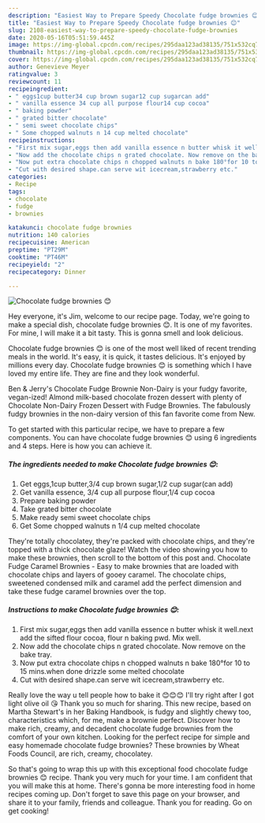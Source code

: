 ```yaml
---
description: "Easiest Way to Prepare Speedy Chocolate fudge brownies 😊"
title: "Easiest Way to Prepare Speedy Chocolate fudge brownies 😊"
slug: 2108-easiest-way-to-prepare-speedy-chocolate-fudge-brownies
date: 2020-05-16T05:51:59.445Z
image: https://img-global.cpcdn.com/recipes/295daa123ad38135/751x532cq70/chocolate-fudge-brownies-😊-recipe-main-photo.jpg
thumbnail: https://img-global.cpcdn.com/recipes/295daa123ad38135/751x532cq70/chocolate-fudge-brownies-😊-recipe-main-photo.jpg
cover: https://img-global.cpcdn.com/recipes/295daa123ad38135/751x532cq70/chocolate-fudge-brownies-😊-recipe-main-photo.jpg
author: Genevieve Meyer
ratingvalue: 3
reviewcount: 11
recipeingredient:
- " eggs1cup butter34 cup brown sugar12 cup sugarcan add"
- " vanilla essence 34 cup all purpose flour14 cup cocoa"
- " baking powder"
- " grated bitter chocolate"
- " semi sweet chocolate chips"
- " Some chopped walnuts n 14 cup melted chocolate"
recipeinstructions:
- "First mix sugar,eggs then add vanilla essence n butter whisk it well.next add the sifted flour cocoa, flour n baking pwd. Mix well."
- "Now add the chocolate chips n grated chocolate. Now remove on the bake tray."
- "Now put extra chocolate chips n chopped walnuts n bake 180°for 10 to 15 mins.when done drizzle some melted chocolate"
- "Cut with desired shape.can serve wit icecream,strawberry etc."
categories:
- Recipe
tags:
- chocolate
- fudge
- brownies

katakunci: chocolate fudge brownies 
nutrition: 140 calories
recipecuisine: American
preptime: "PT29M"
cooktime: "PT46M"
recipeyield: "2"
recipecategory: Dinner

---
```



![Chocolate fudge brownies 😊](https://img-global.cpcdn.com/recipes/295daa123ad38135/751x532cq70/chocolate-fudge-brownies-😊-recipe-main-photo.jpg)

Hey everyone, it's Jim, welcome to our recipe page. Today, we're going to make a special dish, chocolate fudge brownies 😊. It is one of my favorites. For mine, I will make it a bit tasty. This is gonna smell and look delicious.

Chocolate fudge brownies 😊 is one of the most well liked of recent trending meals in the world. It's easy, it is quick, it tastes delicious. It's enjoyed by millions every day. Chocolate fudge brownies 😊 is something which I have loved my entire life. They are fine and they look wonderful.

Ben &amp; Jerry&#39;s Chocolate Fudge Brownie Non-Dairy is your fudgy favorite, vegan-ized! Almond milk-based chocolate frozen dessert with plenty of Chocolate Non-Dairy Frozen Dessert with Fudge Brownies. The fabulously fudgy brownies in the non-dairy version of this fan favorite come from New.


To get started with this particular recipe, we have to prepare a few components. You can have chocolate fudge brownies 😊 using 6 ingredients and 4 steps. Here is how you can achieve it.

<!--inarticleads1-->

##### The ingredients needed to make Chocolate fudge brownies 😊:

1. Get  eggs,1cup butter,3/4 cup brown sugar,1/2 cup sugar(can add)
1. Get  vanilla essence, 3/4 cup all purpose flour,1/4 cup cocoa
1. Prepare  baking powder
1. Take  grated bitter chocolate
1. Make ready  semi sweet chocolate chips
1. Get  Some chopped walnuts n 1/4 cup melted chocolate


They&#39;re totally chocolatey, they&#39;re packed with chocolate chips, and they&#39;re topped with a thick chocolate glaze! Watch the video showing you how to make these brownies, then scroll to the bottom of this post and. Chocolate Fudge Caramel Brownies - Easy to make brownies that are loaded with chocolate chips and layers of gooey caramel. The chocolate chips, sweetened condensed milk and caramel add the perfect dimension and take these fudge caramel brownies over the top. 

<!--inarticleads2-->

##### Instructions to make Chocolate fudge brownies 😊:

1. First mix sugar,eggs then add vanilla essence n butter whisk it well.next add the sifted flour cocoa, flour n baking pwd. Mix well.
1. Now add the chocolate chips n grated chocolate. Now remove on the bake tray.
1. Now put extra chocolate chips n chopped walnuts n bake 180°for 10 to 15 mins.when done drizzle some melted chocolate
1. Cut with desired shape.can serve wit icecream,strawberry etc.


Really love the way u tell people how to bake it 😊😊😊 I&#39;ll try right after I got light olive oil 😘 Thank you so much for sharing. This new recipe, based on Martha Stewart&#39;s in her Baking Handbook, is fudgy and slightly chewy too, characteristics which, for me, make a brownie perfect. Discover how to make rich, creamy, and decadent chocolate fudge brownies from the comfort of your own kitchen. Looking for the perfect recipe for simple and easy homemade chocolate fudge brownies? These brownies by Wheat Foods Council, are rich, creamy, chocolatey. 

So that's going to wrap this up with this exceptional food chocolate fudge brownies 😊 recipe. Thank you very much for your time. I am confident that you will make this at home. There's gonna be more interesting food in home recipes coming up. Don't forget to save this page on your browser, and share it to your family, friends and colleague. Thank you for reading. Go on get cooking!
